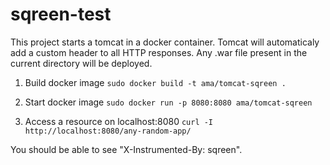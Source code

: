 # sqreen-test

This project starts a tomcat in a docker container. Tomcat will automaticaly add a custom header to all HTTP responses. Any .war file present in the current directory will be deployed.

1. Build docker image
`sudo docker build -t ama/tomcat-sqreen .` 

2. Start docker image
`sudo docker run -p 8080:8080 ama/tomcat-sqreen`

3. Access a resource on localhost:8080
`curl -I http://localhost:8080/any-random-app/`

You should be able to see "X-Instrumented-By: sqreen".
